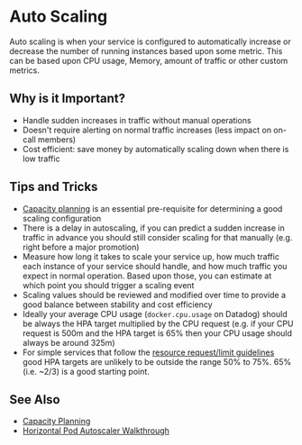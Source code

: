 # Auto Scaling

Auto scaling is when your service is configured to automatically increase or decrease the number of running instances based upon some metric. This can be based upon CPU usage, Memory, amount of traffic or other custom metrics.

## Why is it Important?

 - Handle sudden increases in traffic without manual operations
 - Doesn't require alerting on normal traffic increases (less impact on on-call members)
 - Cost efficient: save money by automatically scaling down when there is low traffic

## Tips and Tricks

 - [Capacity planning](capacity-planning.md) is an essential pre-requisite for determining a good scaling configuration
 - There is a delay in autoscaling, if you can predict a sudden increase in traffic in advance you should still consider scaling for that manually (e.g. right before a major promotion)
 - Measure how long it takes to scale your service up, how much traffic each instance of your service should handle, and how much traffic you expect in normal operation. Based upon those, you can estimate at which point you should trigger a scaling event
 - Scaling values should be reviewed and modified over time to provide a good balance between stability and cost efficiency
 - Ideally your average CPU usage (`docker.cpu.usage` on Datadog) should be always the HPA target multiplied by the CPU request (e.g. if your CPU request is 500m and the HPA target is 65% then your CPU usage should always be around 325m)
 - For simple services that follow the [resource request/limit guidelines](resource-requests-and-limits.md) good HPA targets are unlikely to be outside the range 50% to 75%. 65% (i.e. ~2/3) is a good starting point.

## See Also

 - [Capacity Planning](capacity-planning.md)
 - [Horizontal Pod Autoscaler Walkthrough](https://kubernetes.io/docs/tasks/run-application/horizontal-pod-autoscale-walkthrough/)
